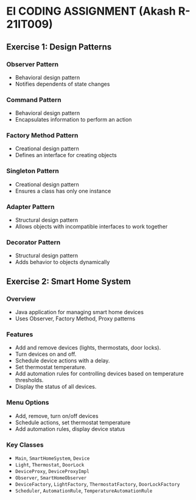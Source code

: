 # EI CODING ASSIGNMENT (Akash R-21IT009)

## Exercise 1: Design Patterns

### Observer Pattern
- Behavioral design pattern
- Notifies dependents of state changes

### Command Pattern
- Behavioral design pattern
- Encapsulates information to perform an action

### Factory Method Pattern
- Creational design pattern
- Defines an interface for creating objects

### Singleton Pattern
- Creational design pattern
- Ensures a class has only one instance

### Adapter Pattern
- Structural design pattern
- Allows objects with incompatible interfaces to work together

### Decorator Pattern
- Structural design pattern
- Adds behavior to objects dynamically

## Exercise 2: Smart Home System

### Overview
- Java application for managing smart home devices
- Uses Observer, Factory Method, Proxy patterns

### Features
- Add and remove devices (lights, thermostats, door locks).
- Turn devices on and off.
- Schedule device actions with a delay.
- Set thermostat temperature.
- Add automation rules for controlling devices based on temperature thresholds.
- Display the status of all devices.

### Menu Options
- Add, remove, turn on/off devices
- Schedule actions, set thermostat temperature
- Add automation rules, display device status

### Key Classes
- `Main`, `SmartHomeSystem`, `Device`
- `Light`, `Thermostat`, `DoorLock`
- `DeviceProxy`, `DeviceProxyImpl`
- `Observer`, `SmartHomeObserver`
- `DeviceFactory`, `LightFactory`, `ThermostatFactory`, `DoorLockFactory`
- `Scheduler`, `AutomationRule`, `TemperatureAutomationRule`

